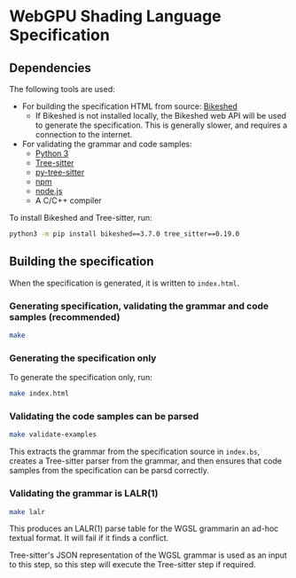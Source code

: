 # WebGPU Shading Language Specification

## Dependencies

The following tools are used:
* For building the specification HTML from source: [Bikeshed](https://tabatkins.github.io/bikeshed)
  * If Bikeshed is not installed locally, the Bikeshed web API will be used to generate the specification.
      This is generally slower, and requires a connection to the internet.
* For validating the grammar and code samples:
  * [Python 3](https://www.python.org)
  * [Tree-sitter](https://tree-sitter.github.io/tree-sitter)
  * [py-tree-sitter](https://github.com/tree-sitter/py-tree-sitter)
  * [npm](https://www.npmjs.com/)
  * [node.js](https://nodejs.org/)
  * A C/C++ compiler

To install Bikeshed and Tree-sitter, run:

```bash
python3 -m pip install bikeshed==3.7.0 tree_sitter==0.19.0
```

## Building the specification

When the specification is generated, it is written to `index.html`.

### Generating specification, validating the grammar and code samples (recommended)

```bash
make
```

### Generating the specification only

To generate the specification only, run:

```bash
make index.html
```

### Validating the code samples can be parsed

```bash
make validate-examples
```

This extracts the grammar from the specification source in `index.bs`, creates a Tree-sitter parser from the
grammar, and then ensures that code samples from the specification can be parsd correctly.

### Validating the grammar is LALR(1)

```bash
make lalr
```

This produces an LALR(1) parse table for the WGSL grammarin an ad-hoc textual format.
It will fail if it finds a conflict.

Tree-sitter's JSON representation of the WGSL grammar is used as an input to this step,
so this step will execute the Tree-sitter step if required.
